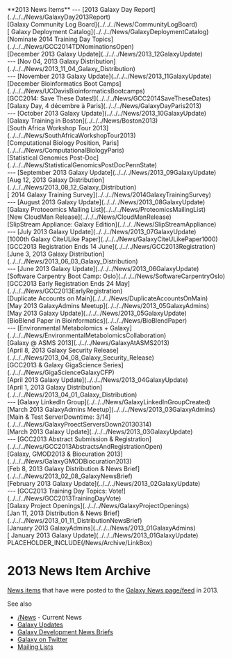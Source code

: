 <div class='linkbox'>
**2013 News Items**
---
[2013 Galaxy Day Report](../../../News/GalaxyDay2013Report)<br />
[Galaxy Community Log Board](../../../News/CommunityLogBoard)<br />
[ Galaxy Deployment Catalog](../../../News/GalaxyDeploymentCatalog)<br />
[Nominate 2014 Training Day Topics](../../../News/GCC2014TDNominationsOpen)<br />
[December 2013 Galaxy Update](../../../News/2013_12GalaxyUpdate)<br />
---
[Nov 04, 2013 Galaxy Distribution](../../../News/2013_11_04_Galaxy_Distribution)<br />
---
[November 2013 Galaxy Update](../../../News/2013_11GalaxyUpdate)<br />
[December Bioinformatics Boot Camps](../../../News/UCDavisBioinformaticsBootcamps)<br />
[GCC2014: Save These Dates!](../../../News/GCC2014SaveTheseDates)<br />
[Galaxy Day, 4 décembre à Paris](../../../News/GalaxyDayParis2013)<br />
---
[October 2013 Galaxy Update](../../../News/2013_10GalaxyUpdate)<br />
[Galaxy Training in Boston](../../../News/Boston2013)<br />
[South Africa Workshop Tour 2013](../../../News/SouthAfricaWorkshopTour2013)<br />
[Computational Biology Position, Paris](../../../News/ComputationalBiologyParis)<br />
[Statistical Genomics Post-Doc](../../../News/StatisticalGenomicsPostDocPennState)<br />
---
[September 2013 Galaxy Update](../../../News/2013_09GalaxyUpdate)<br />
[Aug 12, 2013 Galaxy Distribution](../../../News/2013_08_12_Galaxy_Distribution)<br />
[ 2014 Galaxy Training Survey](../../../News/2014GalaxyTrainingSurvey)<br />
---
[August 2013 Galaxy Update](../../../News/2013_08GalaxyUpdate)<br />
[Galaxy Protoeomics Mailing List](../../../News/ProteomicsMailingList)<br />
[New CloudMan Release](../../../News/CloudManRelease)<br />
[SlipStream Appliance: Galaxy Edition](../../../News/SlipStreamAppliance)<br />
---
[July 2013 Galaxy Update](../../../News/2013_07GalaxyUpdate)<br />
[1000th Galaxy CiteULike Paper](../../../News/GalaxyCiteULikePaper1000)<br />
[GCC2013 Registration Ends 14 June](../../../News/GCC2013Registration)<br />
[June 3, 2013 Galaxy Distribution](../../../News/2013_06_03_Galaxy_Distribution)<br />
---
[June 2013 Galaxy Update](../../../News/2013_06GalaxyUpdate)<br />
[Software Carpentry Boot Camp: Oslo](../../../News/SoftwareCarpentryOslo)<br />
[GCC2013 Early Registration Ends 24 May](../../../News/GCC2013EarlyRegistration)<br />
[Duplicate Accounts on Main](../../../News/DuplicateAccountsOnMain)<br />
[May 2013 GalaxyAdmins Meetup](../../../News/2013_05GalaxyAdmins)<br />
[May 2013 Galaxy Update](../../../News/2013_05GalaxyUpdate)<br />
[BioBlend Paper in Bioinformatics](../../../News/BioBlendPaper)<br />
---
[Environmental Metabolomics + Galaxy](../../../News/EnvironmentalMetabolomicsCollaboration)<br />
[Galaxy @ ASMS 2013](../../../News/GalaxyAtASMS2013)<br />
[April 8, 2013 Galaxy Security Release](../../../News/2013_04_08_Galaxy_Security_Release)<br />
[GCC2013 & Galaxy GigaScience Series](../../../News/GigaScienceGalaxyCFP)<br />
[April 2013 Galaxy Update](../../../News/2013_04GalaxyUpdate)<br />
[April 1, 2013 Galaxy Distribution](../../../News/2013_04_01_Galaxy_Distribution)<br />
---
[Galaxy LinkedIn Group](../../../News/GalaxyLinkedInGroupCreated)<br />
[March 2013 GalaxyAdmins Meetup](../../../News/2013_03GalaxyAdmins)<br />
[Main & Test ServerDowntime: 3/14](../../../News/GalaxyProectServersDown20130314)<br />
[March 2013 Galaxy Update](../../../News/2013_03GalaxyUpdate)<br />
---
[GCC2013 Abstract Submission & Registration](../../../News/GCC2013AbstractsAndRegistrationOpen)<br />
[Galaxy, GMOD2013 & Biocuration 2013](../../../News/GalaxyGMODBiocuration2013)<br />
[Feb 8, 2013 Galaxy Distribution & News Brief](../../../News/2013_02_08_GalaxyNewsBrief)<br />
[February 2013 Galaxy Update](../../../News/2013_02GalaxyUpdate)<br />
---
[GCC2013 Training Day Topics: Vote!](../../../News/GCC2013TrainingDayVote)<br />
[Galaxy Project Openings](../../../News/GalaxyProjectOpenings)<br />
[Jan 11, 2013 Distribution & News Brief](../../../News/2013_01_11_DistributionNewsBrief)<br />
[January 2013 GalaxyAdmins](../../../News/2013_01GalaxyAdmins)<br />
[ January 2013 Galaxy Update](../../../News/2013_01GalaxyUpdate)<br />
</div>
PLACEHOLDER_INCLUDE(/News/Archive/LinkBox)

# 2013 News Item Archive

[News items](../../../News) that have were posted to the [Galaxy News page/feed](../../../News) in 2013.

See also 
* [/News](../../../News) - Current News
* [Galaxy Updates](../../../GalaxyUpdates)
* [Galaxy Development News Briefs](../../../DevNewsBriefs)
* [Galaxy on Twitter](../../../GalaxyOnTwitter)
* [Mailing Lists](../../../MailingLists)

<div class='newsItemList'>
 

